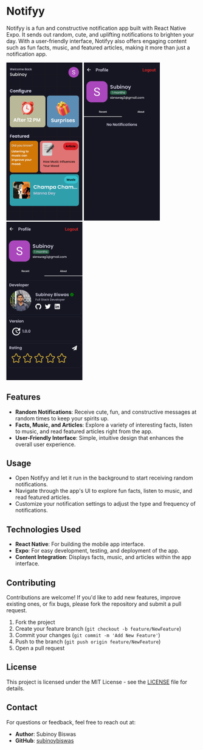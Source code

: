 # Notifyy

Notifyy is a fun and constructive notification app built with React Native Expo. It sends out random, cute, and uplifting notifications to brighten your day. With a user-friendly interface, Notifyy also offers engaging content such as fun facts, music, and featured articles, making it more than just a notification app.


<img src="github/images/notifyyss0.png" style="width: 200px">
<img src="github/images/notifyyss1.png" style="width: 200px">
<img src="github/images/notifyyss2.png" style="width: 200px">

## Features

- **Random Notifications**: Receive cute, fun, and constructive messages at random times to keep your spirits up.
- **Facts, Music, and Articles**: Explore a variety of interesting facts, listen to music, and read featured articles right from the app.
- **User-Friendly Interface**: Simple, intuitive design that enhances the overall user experience.

## Usage

- Open Notifyy and let it run in the background to start receiving random notifications.
- Navigate through the app's UI to explore fun facts, listen to music, and read featured articles.
- Customize your notification settings to adjust the type and frequency of notifications.

## Technologies Used

- **React Native**: For building the mobile app interface.
- **Expo**: For easy development, testing, and deployment of the app.
- **Content Integration**: Displays facts, music, and articles within the app interface.

## Contributing

Contributions are welcome! If you'd like to add new features, improve existing ones, or fix bugs, please fork the repository and submit a pull request.

1. Fork the project
2. Create your feature branch (`git checkout -b feature/NewFeature`)
3. Commit your changes (`git commit -m 'Add New Feature'`)
4. Push to the branch (`git push origin feature/NewFeature`)
5. Open a pull request

## License

This project is licensed under the MIT License - see the [LICENSE](LICENSE) file for details.

## Contact

For questions or feedback, feel free to reach out at:

- **Author**: Subinoy Biswas
- **GitHub**: [subinoybiswas](https://github.com/subinoybiswas)

